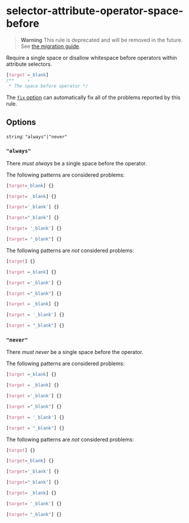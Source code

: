 # selector-attribute-operator-space-before  
  
> **Warning** This rule is deprecated and will be removed in the future. See [the migration guide](../../../docs/migration-guide/to-15.md).  
  
Require a single space or disallow whitespace before operators within attribute selectors.  
  
<!-- prettier-ignore -->  
```css  
[target =_blank]  
/**     ↑  
 * The space before operator */  
```  
  
The [`fix` option](../../../docs/user-guide/options.md#fix) can automatically fix all of the problems reported by this rule.  
  
## Options  
  
`string`: `"always"|"never"`  
  
### `"always"`  
  
There _must always_ be a single space before the operator.  
  
The following patterns are considered problems:  
  
<!-- prettier-ignore -->  
```css  
[target=_blank] {}  
```  
  
<!-- prettier-ignore -->  
```css  
[target= _blank] {}  
```  
  
<!-- prettier-ignore -->  
```css  
[target='_blank'] {}  
```  
  
<!-- prettier-ignore -->  
```css  
[target="_blank"] {}  
```  
  
<!-- prettier-ignore -->  
```css  
[target= '_blank'] {}  
```  
  
<!-- prettier-ignore -->  
```css  
[target= "_blank"] {}  
```  
  
The following patterns are _not_ considered problems:  
  
<!-- prettier-ignore -->  
```css  
[target] {}  
```  
  
<!-- prettier-ignore -->  
```css  
[target =_blank] {}  
```  
  
<!-- prettier-ignore -->  
```css  
[target ='_blank'] {}  
```  
  
<!-- prettier-ignore -->  
```css  
[target ="_blank"] {}  
```  
  
<!-- prettier-ignore -->  
```css  
[target = _blank] {}  
```  
  
<!-- prettier-ignore -->  
```css  
[target = '_blank'] {}  
```  
  
<!-- prettier-ignore -->  
```css  
[target = "_blank"] {}  
```  
  
### `"never"`  
  
There _must never_ be a single space before the operator.  
  
The following patterns are considered problems:  
  
<!-- prettier-ignore -->  
```css  
[target =_blank] {}  
```  
  
<!-- prettier-ignore -->  
```css  
[target = _blank] {}  
```  
  
<!-- prettier-ignore -->  
```css  
[target ='_blank'] {}  
```  
  
<!-- prettier-ignore -->  
```css  
[target ="_blank"] {}  
```  
  
<!-- prettier-ignore -->  
```css  
[target = '_blank'] {}  
```  
  
<!-- prettier-ignore -->  
```css  
[target = "_blank"] {}  
```  
  
The following patterns are _not_ considered problems:  
  
<!-- prettier-ignore -->  
```css  
[target] {}  
```  
  
<!-- prettier-ignore -->  
```css  
[target=_blank] {}  
```  
  
<!-- prettier-ignore -->  
```css  
[target='_blank'] {}  
```  
  
<!-- prettier-ignore -->  
```css  
[target="_blank"] {}  
```  
  
<!-- prettier-ignore -->  
```css  
[target= _blank] {}  
```  
  
<!-- prettier-ignore -->  
```css  
[target= '_blank'] {}  
```  
  
<!-- prettier-ignore -->  
```css  
[target= "_blank"] {}  
```  
